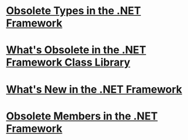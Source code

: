 # [Obsolete Types in the .NET Framework](obsolete-types.md)
# [What's Obsolete in the .NET Framework Class Library](whats-obsolete.md)
# [What's New in the .NET Framework](whats-new.md)
# [Obsolete Members in the .NET Framework](obsolete-members.md)
